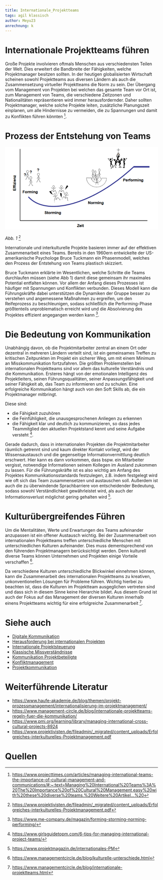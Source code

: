 ```yaml
---
title: Internationale_Projektteams
tags: agil klassisch 
author: Meyu23
anrechnung: k
---
```


# Internationale Projektteams führen

Große Projekte involvieren oftmals Menschen aus verschiedensten Teilen der Welt. Dies erweitert die Bandbreite der Fähigkeiten, welche Projektmanager besitzen sollten. 
In der heutigen globalisierten Wirtschaft scheinen sowohl Projektteams aus diversen Ländern als auch die Zusammensetzung virtueller Projektteams die Norm zu sein. Der Übergang vom Management von Projekten bei welchen das gesamte Team vor Ort ist, zum Management von Teams, die verschiedene Zeitzonen und Nationalitäten repräsentieren wird immer herausfordernder. Daher sollten Projektmanager, welche solche Projekte leiten, zusätzliche Planungszeit einplanen, um alle Hindernisse zu vermeiden, die zu Spannungen und damit zu Konflikten führen könnten [^1]. 

# Prozess der Entstehung von Teams


![Beispielabbildung](Internationale_Projektteams/Phasenmodell_Tuckmann.PNG)

*Abb. 1* [^2]

Internationale und interkulturelle Projekte basieren immer auf der effektiven Zusammenarbeit eines Teams. Bereits in den 1960ern entwickelte der US-amerikanische Psychologe Bruce Tuckmann ein Phasenmodell, welches den Prozess der Entstehung von Teams plastisch skizziert.

Bruce Tuckmann erklärte im Wesentlichen, welche Schritte die Teams durchlaufen müssen (siehe Abb 1) damit diese gemeinsam ihr maximales Potential entfalten können. Vor allem der Anfang dieses Prozesses ist häufiger mit Spannungen und Konflikten verbunden. Dieses Modell kann die Führungskräfte dabei unterstützen die Dynamiken der Gruppe besser zu verstehen und angemessene Maßnahmen zu ergreifen, um den Reifeprozess zu beschleunigen, sodass schließlich die Performing-Phase größtenteils unproblematisch erreicht wird und die Absolvierung des Projektes effizient angegangen werden kann  [^3].

# Die Bedeutung von Kommunikation

Unabhängig davon, ob die Projektmitarbeiter zentral an einem Ort oder dezentral in mehreren Ländern verteilt sind, ist ein gemeinsames Treffen zu kritischen Zeitpunkten im Projekt ein sicherer Weg, um mit einem Minimum an Misskommunikation fortzufahren.
Die größten Problemstellen bei internationalen Projektteams sind vor allem das kulturelle Verständnis und die Kommunikation. Ersteres hängt von der emotionalen Intelligenz des Projektleiters, seinen Führungsqualitäten, seiner Anpassungsfähigkeit und seiner Fähigkeit ab, das Team zu informieren und zu schulen. Eine erfolgreiche Kommunikation hängt auch von den Soft Skills ab, die ein Projektmanager mitbringt.

Diese sind:
* die Fähigkeit zuzuhören
* die Feinfühligkeit, die unausgesprochenen Anliegen zu erkennen
* die Fähigkeit klar und deutlich zu kommunizieren, so dass jedes Teammitglied den aktuellen Projektstand kennt und seine Aufgabe versteht [^4].

Gerade dadurch, dass in internationalen Projekten die Projektmitarbeiter räumlich getrennt sind und kaum direkter Kontakt vorliegt, wird der Wissensaustausch und die gegenseitige Informationvermittlung deutlich erschwert. Hier kann es dann vorkommen, dass bspw. ein Mitarbeiter vergisst, notwendige Informationen seinem Kollegen im Ausland zukommen zu lassen. 
Für die Führungskräfte ist es also wichtig am Anfang des Projektes Kommunikationsstandards festzulegen, z.B. indem festgelegt wird wie oft sich das Team zusammensetzen und austauschen soll. Außerdem ist auch die zu überwindende Sprachbarriere von entscheidender Bedeutung, sodass sowohl Verständlichkeit gewährleistet wird, als auch der Informationsverlust möglichst gering gehalten wird [^5]. 

# Kulturübergreifendes Führen

Um die Mentalitäten, Werte und Erwartungen des Teams aufeinander anzupassen ist ein offener Austausch wichtig. 
Bei der Zusammenarbeit von internationalen Projektteams treffen unterschiedliche Menschen mit unterschiedlichen Kulturen aufeinander. Dies muss dementsprechend von den führenden Projektmanagern berücksichtigt werden.  Denn kulturell diverse Teams können Unternehmen und Projekten einige Vorteile verschaffen [^6]. 

Da verschiedene Kulturen unterschiedliche Blickwinkel einnehmen können, kann die Zusammenarbeit des internationalen Projektteams zu kreativen, unkonventionellen Lösungen für Probleme führen. Wichtig hierbei zu beachten ist, dass die Kulturen im Projektteam ausgeglichen vertreten sind und dass sich in diesem Sinne keine Hierarchie bildet. Aus diesem Grund ist auch der Fokus auf das Management der diversen Kulturen innerhalb einens Projektteams wichtig für eine erfolgreiche Zusammenarbeit [^7].


# Siehe auch

* [Digitale Kommunikation](Digitale_Kommunikation.md)
* [Herausforderung bei internationalen Projekten](Herausforderungen_bei_internationalen_Projekten.md)
* [Internationale Projektsteuerung](Internationale_Projektsteuerung.md)
* [Klassische Missverständnisse](Klassische_Missverstaendnisse.md)
* [Kommunikation Projektbeteiligte](Kommunikation_Projektbeteiligte.md)
* [Konfliktmanagement](Konfliktmanagement.md)
* [Projektkommunikation](Projektkommunikation.md)


# Weiterführende Literatur

* https://www.haufe-akademie.de/blog/themen/projekt-prozessmanagement/internationalisierung-im-projektmanagement/
* https://www.management-circle.de/blog/internationale-projektteams-regeln-fuer-die-kommunikation/
* https://www.pmi.org/learning/library/managing-international-cross-cultural-projects-8924
* https://www.projektivisten.de/fileadmin/_migrated/content_uploads/Erfolgreiches-interkulturelles-Projektmanagement.pdf

# Quellen

[^1]: https://www.projecttimes.com/articles/managing-international-teams-the-importance-of-cultural-management-and-communications/#:~:text=Managing%20International%20Teams%3A%20The%20Importance%20of%20Cultural%20Management,easy%20with%20these%20diverse%20teams.%20Weitere%20Artikel...%20
[^2]: https://www.projektivisten.de/fileadmin/_migrated/content_uploads/Erfolgreiches-interkulturelles-Projektmanagement.pdf
[^3]: https://www.me-company.de/magazin/forming-storming-norming-performing/ 
[^4]: https://www.girlsguidetopm.com/6-tips-for-managing-international-project-teams/
[^5]: https://www.projektmagazin.de/internationales-PM
[^6]: https://www.managementcircle.de/blog/kulturelle-unterschiede.html
[^7]: https://www.managementcircle.de/blog/internationale-projektteams.html

